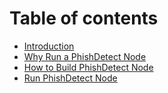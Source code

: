 # Table of contents

* [Introduction](README.md)
* [Why Run a PhishDetect Node](why-run.md)
* [How to Build PhishDetect Node](how-to-build.md)
* [Run PhishDetect Node](how-to-run.md)